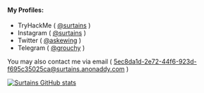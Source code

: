 <h4>My Profiles:</h4>

- TryHackMe ( <a href="https://tryhackme.com/p/Surtains">@surtains</a> )
- Instagram ( <a href="https://instagram.com/surtains">@surtains</a> )
- Twitter ( <a href="https://twitter.com/askewing">@askewing</a> )
- Telegram ( <a href="https://t.me/grouchy">@grouchy</a> )

You may also contact me via email ( <a href="mailto:5ec8da1d-2e72-44f6-923d-f695c35025ca@surtains.anonaddy.com">5ec8da1d-2e72-44f6-923d-f695c35025ca@surtains.anonaddy.com</a> )

[![Surtains GitHub stats](https://github-readme-stats.vercel.app/api?username=9sv&theme=dark)](https://github.com/9sv)
